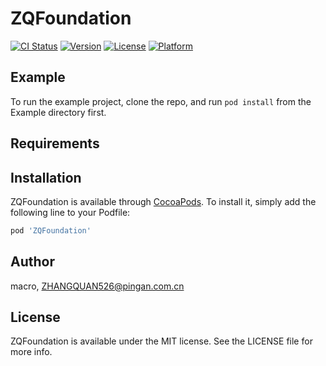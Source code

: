 # ZQFoundation

[![CI Status](https://img.shields.io/travis/macro/ZQFoundation.svg?style=flat)](https://travis-ci.org/macro/ZQFoundation)
[![Version](https://img.shields.io/cocoapods/v/ZQFoundation.svg?style=flat)](https://cocoapods.org/pods/ZQFoundation)
[![License](https://img.shields.io/cocoapods/l/ZQFoundation.svg?style=flat)](https://cocoapods.org/pods/ZQFoundation)
[![Platform](https://img.shields.io/cocoapods/p/ZQFoundation.svg?style=flat)](https://cocoapods.org/pods/ZQFoundation)

## Example

To run the example project, clone the repo, and run `pod install` from the Example directory first.

## Requirements

## Installation

ZQFoundation is available through [CocoaPods](https://cocoapods.org). To install
it, simply add the following line to your Podfile:

```ruby
pod 'ZQFoundation'
```

## Author

macro, ZHANGQUAN526@pingan.com.cn

## License

ZQFoundation is available under the MIT license. See the LICENSE file for more info.
